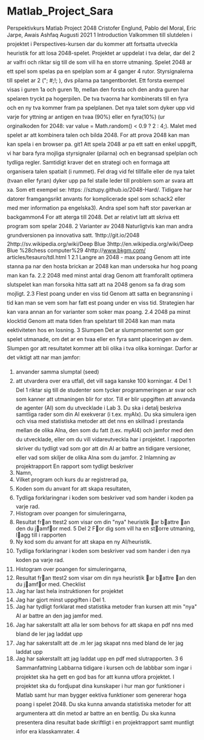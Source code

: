# Matlab_Project_Sara

Perspektivkurs Matlab Project 2048
Cristofer Englund, Pablo del Moral, Eric Jarpe, Awais Ashfaq
Augusti 2021
1 Introduction
Valkommen till slutdelen i projektet i Perspectives-kursen dar du kommer att
fortsatta utveckla heuristik for att losa 2048-spelet.
Projektet ar uppdelat i tva delar, dar del 2 ar valfri och riktar sig till de som
vill ha en storre utmaning.
Spelet 2048 ar ett spel som spelas pa en spelplan som ar 4 ganger 4 rutor.
Styrsignalerna till spelet ar 2 ("; #;!; ), dvs pilarna pa tangentbordet. Ett
forsta exempel visas i guren 1a och guren 1b, mellan den forsta och den andra
guren har spelaren tryckt pa hogerpilen. De tva tvaorna har kombinerats till en
fyra och en ny tva kommer fram pa spelplanen. Det nya talet som dyker upp vid
varje for
yttning ar antigen en tvaa (90%) eller en fyra(10%) (ur orginalkoden
for 2048: var value = Math.random() < 0.9 ? 2 : 4;). Malet med spelet ar
att kombinera talen och bilda 2048. For att prova 2048 kan man kan spela i en
browser pa. git1
Att spela 2048 ar pa ett satt en enkel uppgift, vi har bara fyra mojliga
styrsignaler (pilarna) och en begransad spelplan och tydliga regler. Samtidigt
kraver det en strategi och en formaga att organisera talen spatialt (i rummet).
Fel drag vid fel tillfalle eller de nya talet (tvaan eller fyran) dyker upp pa fel
stalle leder till problem som ar svara att xa. Som ett exempel se: https:
//sztupy.github.io/2048-Hard/. Tidigare har datorer framgangsrikt anvants for
komplicerade spel som schack2 eller med mer information pa engelska3). Andra
spel som haft stor paverkan ar backgammon4 For att aterga till 2048. Det ar
relativt latt att skriva ett program som spelar 2048.
2 Varianter av 2048
Naturligtvis kan man andra grundversionen pa innovativa satt.
1http://git.io/2048
2http://sv.wikipedia.org/wiki/Deep Blue
3http://en.wikipedia.org/wiki/Deep Blue %28chess computer%29
4http://www.bkgm.com/ articles/tesauro/tdl.html
1
2.1 Langre an 2048 - max poang
Genom att inte stanna pa nar den hosta brickan ar 2048 kan man undersoka
hur hog poang man kan fa.
2.2 2048 med minst antal drag
Genom att framforallt optimera slutspelet kan man forsoka hitta satt att na
2048 genom sa fa drag som mojligt.
2.3 Flest poang under en viss tid
Genom att satta en begransning i tid kan man se vem som har fatt 
est poang
under en viss tid. Strategien har kan vara annan an for varianter som soker max
poang.
2.4 2048 pa minst klocktid
Genom att mata tiden fran spelstart till 2048 kan man mata eektiviteten hos
en losning.
3 Slumpen
Det ar slumpmomentet som gor spelet utmanade, om det ar en tvaa eller en
fyra samt placeringen av dem. Slumpen gor att resultatet kommer att bli olika
i tva olika korningar. Darfor ar det viktigt att nar man jamfor:
1. anvander samma slumptal (seed)
2. att utvardera over 
era utfall, det vill saga kanske 100 korningar.
4 Del 1
Del 1 riktar sig till de studenter som tycker programmeringen ar svar och som
kanner att utmaningen blir for stor. Till er blir uppgiften att anvanda de agenter
(AI) som du utvecklade i Lab 3. Du ska i detalj beskriva samtliga rader som
din AI exekverar (i t.ex. myAIx). Du ska simulera igen och visa med statistiska
metoder att det nns en skillnad i prestanda mellan de olika AIna, den som
du fatt (t.ex. myAI4) och jamfor med den du utvecklade, eller om du vill
vidareutveckla har i projektet. I rapporten skriver du tydligt vad som gor att
din AI ar battre an tidigare versioner, eller vad som skiljer de olika AIna som
du jamfor.
2
Inlamning av projektrapport
En rapport som tydligt beskriver
1. Namn,
2. Vilket program och kurs du ar registrerad pa,
3. Koden som du anvant for att skapa resultaten,
4. Tydliga forklaringnar i koden som beskriver vad som hander i koden pa
varje rad.
5. Histogram over poangen for simuleringarna,
6. Resultat fran ttest2 som visar om din "nya" heuristik ar battre an den du
jamfor med.
5 Del 2
For dig som vill ha en storre utmaning, lagg till i rapporten
1. Ny kod som du anvant for att skapa en ny AI/heuristik.
2. Tydliga forklaringnar i koden som beskriver vad som hander i den nya
koden pa varje rad.
3. Histogram over poangen for simuleringarna,
4. Resultat fran ttest2 som visar om din nya heuristik ar battre an den du
jamfor med.
Checklist
1. Jag har last hela instruktionen for projektet
2. Jag har gjort minst uppgiften i Del 1.
3. Jag har tydligt forklarat med statistika metoder fran kursen att min "nya"
AI ar battre an den jag jamfor med.
4. Jag har sakerstallt att alla ler som behovs for att skapa en pdf nns med
bland de ler jag laddat upp
5. Jag har sakerstallt att de .m ler jag skapat nns med bland de ler jag
laddat upp
6. Jag har sakerstallt att jag laddat upp en pdf med slutrapporten.
3
6 Sammanfattning
Labbarna tidigare i kursen och de labbbar som ingar i projektet ska ha gett
en god bas for att kunna utfora projektet. I projektet ska du fordjupat dina
kunskaper i hur man gor funktioner i Matlab samt hur man bygger eektiva
funktioner som genererar hoga poang i spelet 2048.
Du ska kunna anvanda statistiska metoder for att argumentera att din metod
ar battre an en bentlig. Du ska kunna presentera dina resultat bade skriftligt
i en projektrapport samt muntligt infor era klasskamrater.
4
